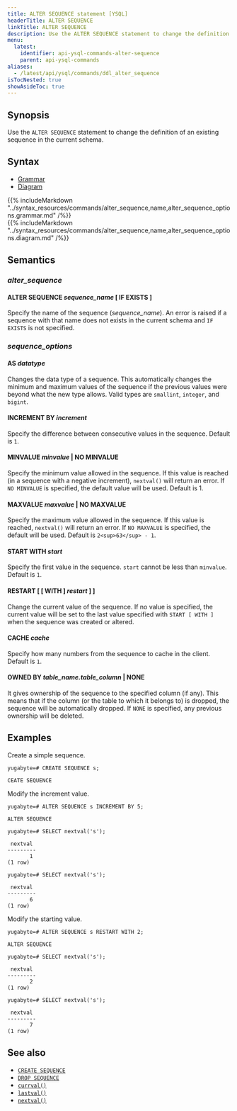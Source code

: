 ```yaml
---
title: ALTER SEQUENCE statement [YSQL]
headerTitle: ALTER SEQUENCE
linkTitle: ALTER SEQUENCE
description: Use the ALTER SEQUENCE statement to change the definition of an existing sequence in the current schema.
menu:
  latest:
    identifier: api-ysql-commands-alter-sequence
    parent: api-ysql-commands
aliases:
  - /latest/api/ysql/commands/ddl_alter_sequence
isTocNested: true
showAsideToc: true
---
```


## Synopsis

Use the `ALTER SEQUENCE` statement to change the definition of an existing sequence in the current schema.

## Syntax

<ul class="nav nav-tabs nav-tabs-yb">
  <li >
    <a href="#grammar" class="nav-link active" id="grammar-tab" data-toggle="tab" role="tab" aria-controls="grammar" aria-selected="true">
      <i class="fas fa-file-alt" aria-hidden="true"></i>
      Grammar
    </a>
  </li>
  <li>
    <a href="#diagram" class="nav-link" id="diagram-tab" data-toggle="tab" role="tab" aria-controls="diagram" aria-selected="false">
      <i class="fas fa-project-diagram" aria-hidden="true"></i>
      Diagram
    </a>
  </li>
</ul>

<div class="tab-content">
  <div id="grammar" class="tab-pane fade show active" role="tabpanel" aria-labelledby="grammar-tab">
    {{% includeMarkdown "../syntax_resources/commands/alter_sequence,name,alter_sequence_options.grammar.md" /%}}
  </div>
  <div id="diagram" class="tab-pane fade" role="tabpanel" aria-labelledby="diagram-tab">
    {{% includeMarkdown "../syntax_resources/commands/alter_sequence,name,alter_sequence_options.diagram.md" /%}}
  </div>
</div>

## Semantics

### *alter_sequence*

#### ALTER SEQUENCE *sequence_name* [ IF EXISTS ]

Specify the name of the sequence (*sequence_name*). An error is raised if a sequence with that name does not exists in the current schema and `IF EXISTS` is not specified.

### *sequence_options*

#### AS *datatype*

Changes the data type of a sequence. This automatically changes the minimum and maximum values of the sequence if the previous values were beyond what the new type allows. Valid types are `smallint`, `integer`, and `bigint`.

#### INCREMENT BY *increment*

Specify the difference between consecutive values in the sequence. Default is `1`.

#### MINVALUE *minvalue* | NO MINVALUE

 Specify the minimum value allowed in the sequence. If this value is reached (in a sequence with a negative increment), `nextval()` will return an error. If `NO MINVALUE` is specified, the default value will be used. Default is 1.

#### MAXVALUE *maxvalue* | NO MAXVALUE

Specify the maximum value allowed in the sequence. If this value is reached, `nextval()` will return an error. If `NO MAXVALUE` is specified, the default will be used. Default is `2<sup>63</sup> - 1`.

#### START WITH *start*

Specify the first value in the sequence. `start` cannot be less than `minvalue`. Default is `1`.

#### RESTART [ [ WITH ] *restart* ] ]

Change the current value of the sequence. If no value is specified, the current value will be set to the last value specified with `START [ WITH ]` when the sequence was created or altered.

#### CACHE *cache*

Specify how many numbers from the sequence to cache in the client. Default is `1`.

#### OWNED BY *table_name.table_column* | NONE

It gives ownership of the sequence to the specified column (if any). This means that if the column (or the table to which it belongs to) is dropped, the sequence will be automatically dropped. If `NONE` is specified, any previous ownership will be deleted.

## Examples

Create a simple sequence.

```postgresql
yugabyte=# CREATE SEQUENCE s;
```

```
CEATE SEQUENCE
```

Modify the increment value.

```postgresql
yugabyte=# ALTER SEQUENCE s INCREMENT BY 5;
```

```
ALTER SEQUENCE
```

```postgresql
yugabyte=# SELECT nextval('s');
```

```
 nextval
---------
       1
(1 row)
```

```postgresql
yugabyte=# SELECT nextval('s');
```

```
 nextval
---------
       6
(1 row)
```

Modify the starting value.

```postgresql
yugabyte=# ALTER SEQUENCE s RESTART WITH 2;
```

```
ALTER SEQUENCE
```

```postgresql
yugabyte=# SELECT nextval('s');
```

```
 nextval
---------
       2
(1 row)
```

```postgresql
yugabyte=# SELECT nextval('s');
```

```
 nextval
---------
       7
(1 row)
```

## See also

- [`CREATE SEQUENCE`](../ddl_create_sequence)
- [`DROP SEQUENCE`](../ddl_drop_sequence)
- [`currval()`](../../exprs/func_currval)
- [`lastval()`](../../exprs/func_lastval)
- [`nextval()`](../../exprs/func_nextval)
